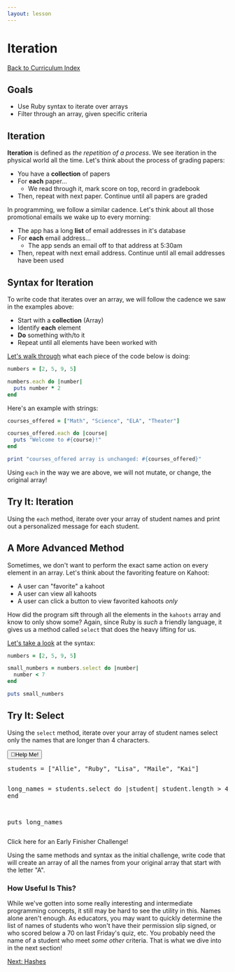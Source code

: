 ```yaml
---
layout: lesson
---
```


# Iteration

<a href="../">Back to Curriculum Index</a>

## Goals

- Use Ruby syntax to iterate over arrays
- Filter through an array, given specific criteria

## Iteration 

**Iteration** is defined as _the repetition of a process_. We see iteration in the physical world all the time. Let's think about the process of grading papers:
- You have a **collection** of papers
- For **each** paper...
  - We read through it, mark score on top, record in gradebook
- Then, repeat with next paper. Continue until all papers are graded

In programming, we follow a similar cadence. Let's think about all those promotional emails we wake up to every morning:
- The app has a long **list** of email addresses in it's database
- For **each** email address...
  - The app sends an email off to that address at 5:30am
- Then, repeat with next email address. Continue until all email addresses have been used

## Syntax for Iteration

To write code that iterates over an array, we will follow the cadence we saw in the examples above:
- Start with a **collection** (Array)
- Identify **each** element
- **Do** something with/to it
- Repeat until all elements have been worked with

[Let's walk through](https://repl.it/@ameseee/each-intro#main.rb) what each piece of the code below is doing:

```ruby
numbers = [2, 5, 9, 5]

numbers.each do |number|
  puts number * 2
end
```

Here's an example with strings:

```ruby
courses_offered = ["Math", "Science", "ELA", "Theater"]

courses_offered.each do |course|
  puts "Welcome to #{course}!"
end

print "courses_offered array is unchanged: #{courses_offered}"
```

Using `each` in the way we are above, we will not mutate, or change, the original array!

<div class="try-it-new">
  <h2>Try It: Iteration</h2>
  <p>Using the <code class="try-it-code">each</code> method, iterate over your array of student names and print out a personalized message for each student.</p>
</div>

## A More Advanced Method

Sometimes, we don't want to perform the exact same action on every element in an array. Let's think about the favoriting feature on Kahoot:
- A user can "favorite" a kahoot
- A user can view all kahoots
- A user can click a button to view favorited kahoots _only_

How did the program sift through all the elements in the `kahoots` array and know to only show some? Again, since Ruby is _such_ a friendly language, it gives us a method called `select` that does the heavy lifting for us.

[Let's take a look](https://repl.it/@ameseee/select-intro) at the syntax:

```ruby
numbers = [2, 5, 9, 5]

small_numbers = numbers.select do |number|
  number < 7
end

puts small_numbers
```

<div class="try-it-new">
  <h2>Try It: Select</h2>
  <p>Using the <code class="try-it-code">select</code> method, iterate over your array of student names select only the names that are longer than 4 characters.</p>
  <div class="help-container">
    <button class="help-click">🤚Help Me!</button>
    <div class="help-toggle">
      <pre>students = ["Allie", "Ruby", "Lisa", "Maile", "Kai"]

long_names = students.select do |student|
  student.length > 4
end

puts long_names</pre>
    </div>
  </div>
  <div class="spicy-container">
    <p class="spicy-click">Click here for an Early Finisher Challenge!</p>
    <div class="spicy-toggle">
      <p>Using the same methods and syntax as the initial challenge, write code that will create an array of all the names from your original array that start with the letter "A".</p>
    </div>
  </div>
</div>

### How Useful Is This?

While we've gotten into some really interesting and intermediate programming concepts, it still may be hard to see the utility in this. Names alone aren't enough. As educators, you may want to quickly determine the list of names of students who won't have their permission slip signed, or who scored below a 70 on last Friday's quiz, etc. You probably need the name of a student who meet _some other_ criteria. That is what we dive into in the next section!
<br>

<a href="../hashes">Next: Hashes</a>